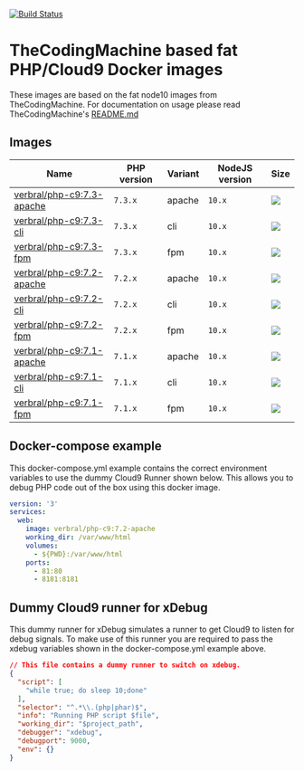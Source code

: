 [![Build Status](https://travis-ci.org/verbruggenalex/php-c9.svg?branch=master)](https://travis-ci.org/verbruggenalex/php-c9)
# TheCodingMachine based fat PHP/Cloud9 Docker images

These images are based on the fat node10 images from TheCodingMachine. For
documentation on usage please read TheCodingMachine's [README.md](https://github.com/thecodingmachine/docker-images-php/blob/v2/README.md#general-purpose-php-images-for-docker)

## Images

| Name                                                                    | PHP version                  |Variant | NodeJS version  | Size 
|-------------------------------------------------------------------------|------------------------------|--------|-----------------|------
| [verbral/php-c9:7.3-apache](https://github.com/verbruggenalex/php-c9/blob/master/Dockerfile.apache)   | `7.3.x` | apache  | `10.x`| [![](https://images.microbadger.com/badges/image/verbral/php-c9:7.3-apache.svg)](https://microbadger.com/images/verbral/php-c9:7.3-apache)
| [verbral/php-c9:7.3-cli](https://github.com/verbruggenalex/php-c9/blob/master/Dockerfile.cli)         | `7.3.x` | cli     | `10.x`| [![](https://images.microbadger.com/badges/image/verbral/php-c9:7.3-cli.svg)](https://microbadger.com/images/verbral/php-c9:7.3-cli)
| [verbral/php-c9:7.3-fpm](https://github.com/verbruggenalex/php-c9/blob/master/Dockerfile.fpm)         | `7.3.x` | fpm     | `10.x`| [![](https://images.microbadger.com/badges/image/verbral/php-c9:7.3-fpm.svg)](https://microbadger.com/images/verbral/php-c9:7.3-fpm)
| [verbral/php-c9:7.2-apache](https://github.com/verbruggenalex/php-c9/blob/master/Dockerfile.apache)   | `7.2.x` | apache  | `10.x`| [![](https://images.microbadger.com/badges/image/verbral/php-c9:7.3-apache.svg)](https://microbadger.com/images/verbral/php-c9:7.3-apache)
| [verbral/php-c9:7.2-cli](https://github.com/verbruggenalex/php-c9/blob/master/Dockerfile.cli)         | `7.2.x` | cli     | `10.x`| [![](https://images.microbadger.com/badges/image/verbral/php-c9:7.3-cli.svg)](https://microbadger.com/images/verbral/php-c9:7.3-cli)
| [verbral/php-c9:7.2-fpm](https://github.com/verbruggenalex/php-c9/blob/master/Dockerfile.fpm)         | `7.2.x` | fpm     | `10.x`| [![](https://images.microbadger.com/badges/image/verbral/php-c9:7.3-fpm.svg)](https://microbadger.com/images/verbral/php-c9:7.3-fpm)
| [verbral/php-c9:7.1-apache](https://github.com/verbruggenalex/php-c9/blob/master/Dockerfile.apache)   | `7.1.x` | apache  | `10.x`| [![](https://images.microbadger.com/badges/image/verbral/php-c9:7.3-apache.svg)](https://microbadger.com/images/verbral/php-c9:7.3-apache)
| [verbral/php-c9:7.1-cli](https://github.com/verbruggenalex/php-c9/blob/master/Dockerfile.cli)         | `7.1.x` | cli     | `10.x`| [![](https://images.microbadger.com/badges/image/verbral/php-c9:7.3-cli.svg)](https://microbadger.com/images/verbral/php-c9:7.3-cli)
| [verbral/php-c9:7.1-fpm](https://github.com/verbruggenalex/php-c9/blob/master/Dockerfile.fpm)         | `7.1.x` | fpm     | `10.x`| [![](https://images.microbadger.com/badges/image/verbral/php-c9:7.3-fpm.svg)](https://microbadger.com/images/verbral/php-c9:7.3-fpm)

## Docker-compose example

This docker-compose.yml example contains the correct environment variables to
use the dummy Cloud9 Runner shown below. This allows you to debug PHP code out
of the box using this docker image.

```yaml
version: '3'
services:
  web:
    image: verbral/php-c9:7.2-apache
    working_dir: /var/www/html
    volumes:
      - ${PWD}:/var/www/html
    ports:
      - 81:80
      - 8181:8181
```

## Dummy Cloud9 runner for xDebug

This dummy runner for xDebug simulates a runner to get Cloud9 to listen for
debug signals. To make use of this runner you are required to pass the xdebug
variables shown in the docker-compose.yml example above.

```json
// This file contains a dummy runner to switch on xdebug.
{
  "script": [
    "while true; do sleep 10;done"
  ],
  "selector": "^.*\\.(php|phar)$",
  "info": "Running PHP script $file",
  "working_dir": "$project_path",
  "debugger": "xdebug",
  "debugport": 9000,
  "env": {}
}
```